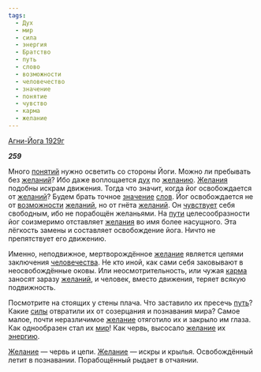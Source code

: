 ```yaml
---
tags:
  - Дух
  - мир
  - сила
  - энергия
  - Братство
  - путь
  - слово
  - возможности
  - человечество
  - значение
  - понятие
  - чувство
  - карма
  - желание
---
```

[Агни-Йога 1929г](https://127.0.0.1:4002/agni/1929)

___259___

Много [понятий](../../../tags/#понятие) нужно осветить со стороны Йоги. Можно ли пребывать без [желаний](../../../tags/#[желание](../../../tags/#желание))? Ибо даже воплощается [дух](../../../tags/#Дух) по [желанию](../../../tags/#[желание](../../../tags/#желание)). [Желания](../../../tags/#[желание](../../../tags/#желание)) подобны искрам движения. Тогда что значит, когда йог освобождается от [желаний](../../../tags/#[желание](../../../tags/#желание))? Будем брать точное [значение](../../../tags/#значение) [слов](../../../tags/#слово). Йог освобождается не от [возможности](../../../tags/#возможности) [желаний](../../../tags/#[желание](../../../tags/#желание)), но от гнёта [желаний](../../../tags/#[желание](../../../tags/#желание)). Он [чувствует](../../../tags/#чувство) себя свободным, ибо не порабощён желаньями. На [пути](../../../tags/#[путь](../../../tags/#путь)) целесообразности йог соизмеримо отставляет [желания](../../../tags/#[желание](../../../tags/#желание)) во имя более насущного. Эта лёгкость замены и составляет освобождение йога. Ничто не препятствует его движению.   

Именно, неподвижное, мертворождённое [желание](../../../tags/#желание) является цепями заключения [человечества](../../../tags/#человечество). Не кто иной, как сами себя заковывают в неосвобождённые оковы. Или неосмотрительность, или чужая [карма](../../../tags/#карма) заносят заразу [желаний](../../../tags/#[желание](../../../tags/#желание)), и человек, вместо движения, теряет всякую подвижность.   

Посмотрите на стоящих у стены плача. Что заставило их пресечь [путь](../../../tags/#путь)? Какие [силы](../../../tags/#сила) отвратили их от созерцания и познавания мира? Самое малое, почти неразличимое [желание](../../../tags/#желание) отяготило их и закрыло им глаза. Как однообразен стал их [мир](../../../tags/#мир)! Как червь, высосало [желание](../../../tags/#желание) их [энергию](../../../tags/#энергия).   

[Желание](../../../tags/#желание) — червь и цепи. [Желание](../../../tags/#желание) — искры и крылья. Освобождённый летит в познавании. Порабощённый рыдает в отчаянии.